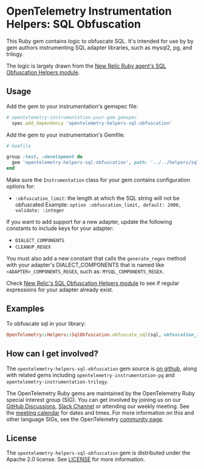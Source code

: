 # OpenTelemetry Instrumentation Helpers: SQL Obfuscation

This Ruby gem contains logic to obfuscate SQL. It's intended for use by by gem authors instrumenting SQL adapter libraries, such as mysql2, pg, and trilogy.

The logic is largely drawn from the [New Relic Ruby agent's SQL Obfuscation Helpers module][new-relic-obfuscation-helpers].

## Usage

Add the gem to your instrumentation's gemspec file:

```ruby
# opentelemetry-instrumentation-your-gem.gemspec
  spec.add_dependency 'opentelemetry-helpers-sql-obfuscation'
```

Add the gem to your instrumentation's Gemfile:

```ruby
# Gemfile

group :test, :development do
  gem 'opentelemetry-helpers-sql-obfuscation', path: '../../helpers/sql-obfuscation'
end
```

Make sure the `Instrumentation` class for your gem contains configuration options for:

- `:obfuscation_limit`: the length at which the SQL string will not be obfuscated
  Example: `option :obfuscation_limit, default: 2000, validate: :integer`

If you want to add support for a new adapter, update the following constants to include keys for your adapter:

- `DIALECT_COMPONENTS`
- `CLEANUP_REGEX`

You must also add a new constant that calls the `generate_regex` method with your adapter's DIALECT_COMPONENTS that is named like `<ADAPTER>_COMPONENTS_REGEX`, such as: `MYSQL_COMPONENTS_REGEX`.

Check [New Relic's SQL Obfuscation Helpers module][new-relic-obfuscation-helpers] to see if regular expressions for your adapter already exist.

## Examples

To obfuscate sql in your library:

```ruby
OpenTelemetry::Helpers::SqlObfuscation.obfuscate_sql(sql, obfuscation_limit: config[:obfuscation_limit], adapter: :postgres)
```

## How can I get involved?

The `opentelemetry-helpers-sql-obfuscation` gem source is [on github][repo-github], along with related gems including `opentelemetry-instrumentation-pg` and `opentelemetry-instrumentation-trilogy`.

The OpenTelemetry Ruby gems are maintained by the OpenTelemetry Ruby special interest group (SIG). You can get involved by joining us on our [GitHub Discussions][discussions-url], [Slack Channel][slack-channel] or attending our weekly meeting. See the [meeting calendar][community-meetings] for dates and times. For more information on this and other language SIGs, see the OpenTelemetry [community page][ruby-sig].

## License

The `opentelemetry-helpers-sql-obfuscation` gem is distributed under the Apache 2.0 license. See [LICENSE][license-github] for more information.

[new-relic-obfuscation-helpers]: https://github.com/newrelic/newrelic-ruby-agent/blob/96e7aca22c1c873c0f5fe704a2b3bb19652db68e/lib/new_relic/agent/database/obfuscation_helpers.rb
[repo-github]: https://github.com/open-telemetry/opentelemetry-ruby
[license-github]: https://github.com/open-telemetry/opentelemetry-ruby-contrib/blob/main/LICENSE
[ruby-sig]: https://github.com/open-telemetry/community#ruby-sig
[community-meetings]: https://github.com/open-telemetry/community#community-meetings
[slack-channel]: https://cloud-native.slack.com/archives/C01NWKKMKMY
[discussions-url]: https://github.com/open-telemetry/opentelemetry-ruby/discussions
